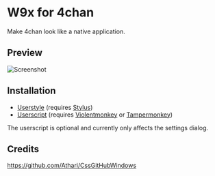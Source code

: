 # W9x for 4chan
Make 4chan look like a native application.

## Preview
![Screenshot](https://user-images.githubusercontent.com/58827198/216326383-7cb3f9b8-bb37-47b3-b185-e0087d66708f.png)

## Installation
- [Userstyle](../../raw/master/4chan-win95.user.styl) (requires [Stylus](https://add0n.com/stylus.html))
- [Userscript](../../raw/master/4chan-win95.user.js) (requires [Violentmonkey](https://violentmonkey.github.io) or [Tampermonkey](https://www.tampermonkey.net))

The userscript is optional and currently only affects the settings dialog.

## Credits
https://github.com/Athari/CssGitHubWindows

